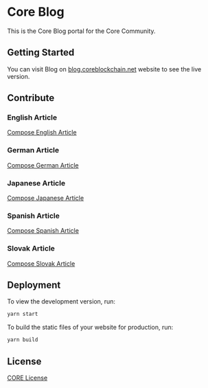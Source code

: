 # Core Blog

This is the Core Blog portal for the Core Community.

## Getting Started

You can visit Blog on [blog.coreblockchain.net](https://blog.coreblockchain.net) website to see the live version.

## Contribute

### English Article

[Compose English Article](https://github.com/core-coin/core-blog/new/main/blog?message=English%20Article&description=English%20Article%20Contribution&value=---%0Atitle%3A%20%0Aauthor%3A%20%0Adate%3A%202023-01-01%0Acategories%3A%0A%20%20-%20%0Atags%3A%0A%20%20-%20%0Aimage%3A%20%2Fimg%2Fblog%2F%0A---%0A%21%5BAlt%20text%5D%28%2Fimg%2Fblog%2F%20%22Image%20title%22%29%0A%0A%3C%21--%20Introduction%20--%3E%0A%0A%3C%21--truncate--%3E%0A%0A%3C%21--%20Content%20--%3E%0A)

### German Article

[Compose German Article](https://github.com/core-coin/core-blog/new/main/blog/de-DE?message=German%20Article&description=German%20Article%20Contribution&value=---%0Atitle%3A%20%0Aauthor%3A%20%0Adate%3A%202023-01-01%0Acategories%3A%0A%20%20-%20%0Atags%3A%0A%20%20-%20%0Aimage%3A%20%2Fimg%2Fblog%2F%0A---%0A%21%5BAlt%20text%5D%28%2Fimg%2Fblog%2F%20%22Image%20title%22%29%0A%0A%3C%21--%20Introduction%20--%3E%0A%0A%3C%21--truncate--%3E%0A%0A%3C%21--%20Content%20--%3E%0A)

### Japanese Article

[Compose Japanese Article](https://github.com/core-coin/core-blog/new/main/blog/ja-JP?message=Japanese%20Article&description=Japanese%20Article%20Contribution&value=---%0Atitle%3A%20%0Aauthor%3A%20%0Adate%3A%202023-01-01%0Acategories%3A%0A%20%20-%20%0Atags%3A%0A%20%20-%20%0Aimage%3A%20%2Fimg%2Fblog%2F%0A---%0A%21%5BAlt%20text%5D%28%2Fimg%2Fblog%2F%20%22Image%20title%22%29%0A%0A%3C%21--%20Introduction%20--%3E%0A%0A%3C%21--truncate--%3E%0A%0A%3C%21--%20Content%20--%3E%0A)

### Spanish Article

[Compose Spanish Article](https://github.com/core-coin/core-blog/new/main/blog/es-ES?message=Spanish%20Article&description=Spanish%20Article%20Contribution&value=---%0Atitle%3A%20%0Aauthor%3A%20%0Adate%3A%202023-01-01%0Acategories%3A%0A%20%20-%20%0Atags%3A%0A%20%20-%20%0Aimage%3A%20%2Fimg%2Fblog%2F%0A---%0A%21%5BAlt%20text%5D%28%2Fimg%2Fblog%2F%20%22Image%20title%22%29%0A%0A%3C%21--%20Introduction%20--%3E%0A%0A%3C%21--truncate--%3E%0A%0A%3C%21--%20Content%20--%3E%0A)

### Slovak Article

[Compose Slovak Article](https://github.com/core-coin/core-blog/new/main/blog/sk-SK?message=Slovak%20Article&description=Slovak%20Article%20Contribution&value=---%0Atitle%3A%20%0Aauthor%3A%20%0Adate%3A%202023-01-01%0Acategories%3A%0A%20%20-%20%0Atags%3A%0A%20%20-%20%0Aimage%3A%20%2Fimg%2Fblog%2F%0A---%0A%21%5BAlt%20text%5D%28%2Fimg%2Fblog%2F%20%22Image%20title%22%29%0A%0A%3C%21--%20Introduction%20--%3E%0A%0A%3C%21--truncate--%3E%0A%0A%3C%21--%20Content%20--%3E%0A)

## Deployment

To view the development version, run:

```js
yarn start
```

To build the static files of your website for production, run:

```js
yarn build
```

## License

[CORE License](https://github.com/bchainhub/core-license/blob/master/LICENSE)
